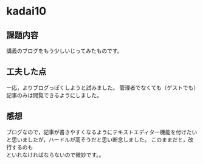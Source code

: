 # kadai10
## 課題内容
講義のブログをもう少しいじってみたものです。
## 工夫した点
一応，よりブログっぽくしようと試みました。
管理者でなくても（ゲストでも）記事のみは閲覧できるようにしました。
## 感想
ブログなので，記事が書きやすくなるようにテキストエディター機能を付けたいと思いましたが，ハードルが高そうだと思い断念しました。
このままだと，改行するのも<br>といれなければならないので微妙です。。
